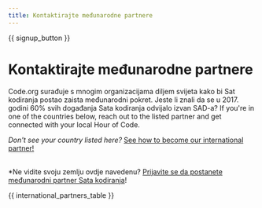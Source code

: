 ```yaml
---
title: Kontaktirajte međunarodne partnere
---
```


{{ signup_button }}

# Kontaktirajte međunarodne partnere

Code.org surađuje s mnogim organizacijama diljem svijeta kako bi Sat kodiranja postao zaista međunarodni pokret. Jeste li znali da se u 2017. godini 60% svih događanja Sata kodiranja odvijalo izvan SAD-a? If you're in one of the countries below, reach out to the listed partner and get connected with your local Hour of Code.

*Don't see your country listed here?* [See how to become our international partner!](https://code.org/international/apply) <br /> <br />

*Ne vidite svoju zemlju ovdje navedenu? [Prijavite se da postanete međunarodni partner Sata kodiranja](https://airtable.com/shreokz55rqubug8F)!</p> 

{{ international_partners_table }}